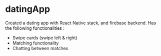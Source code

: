 # datingApp

Created a dating app with React Native stack, and firebase backend.
Has the following functionalities :
  - Swipe cards (swipe left & right)
  - Matching functionality
  - Chatting between matches
